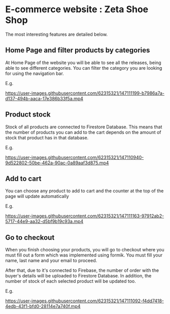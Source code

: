 # E-commerce website : Zeta Shoe Shop 

The most interesting features are detailed below.

## Home Page and filter products by categories

At Home Page of the website you will be able to see all the releases, being able to see different categories. You can filter the category you are looking for using the navigation bar.

E.g.

https://user-images.githubusercontent.com/62315321/147111199-b7986a7a-d137-494b-aaca-17e386b33f5a.mp4


## Product stock

Stock of all products are connected to Firestore Database. This means that the number of products you can add to the cart depends on the amount of stock that product has in that database.

E.g.

https://user-images.githubusercontent.com/62315321/147110940-9d522802-50be-462a-90ac-0a89aaf3d875.mp4


## Add to cart 

You can choose any product to add to cart and the counter at the top of the page will update automatically

E.g.

https://user-images.githubusercontent.com/62315321/147111163-97912ab2-5717-44e9-aa32-d5bf9b19c93a.mp4


## Go to checkout

When you finish choosing your products, you will go to checkout where you must fill out a form which was implemented using formik. You must fill your name, last name and your email to proceed. 

After that, due to it's connected to Firebase, the number of order with the buyer's details will be uploaded to Firestore Database. In addition, the number of stock of each selected product will be updated too. 

E.g.

https://user-images.githubusercontent.com/62315321/147111092-f4dd7418-4edb-43f1-bfd0-28114e7a740f.mp4
